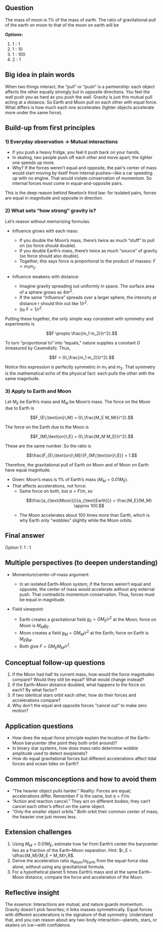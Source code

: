 ## Question
The mass of moon is $1 \%$ of the mass of earth. The ratio of gravitational pull of the earth on moon to  that of the moon on earth will be

**Options:**

1. $1: 1$
2. $1: 10$
3. $1: 100$
4. $2: 1$

## Big idea in plain words
When two things interact, the “pull” or “push” is a partnership: each object affects the other equally strongly but in opposite directions. You feel the wall push you as hard as you push the wall. Gravity is just this mutual pull acting at a distance. So Earth and Moon pull on each other with equal force. What differs is how much each one accelerates (lighter objects accelerate more under the same force).

## Build-up from first principles

### 1) Everyday observation → Mutual interactions
- If you push a heavy fridge, you feel it push back on your hands.
- In skating, two people push off each other and move apart; the lighter one speeds up more.
- Why? If the forces weren’t equal and opposite, the pair’s center of mass would start moving by itself from internal pushes—like a car speeding up with no engine. That would violate conservation of momentum. So internal forces must come in equal-and-opposite pairs.

This is the deep reason behind Newton’s third law: for isolated pairs, forces are equal in magnitude and opposite in direction.

### 2) What sets “how strong” gravity is?
Let’s reason without memorizing formulas.

- Influence grows with each mass:
  - If you double the Moon’s mass, there’s twice as much “stuff” to pull on (so force should double).
  - If you double Earth’s mass, there’s twice as much “source” of gravity (so force should also double).
  - Together, this says force is proportional to the product of masses: $F \propto m_1 m_2$.

- Influence weakens with distance:
  - Imagine gravity spreading out uniformly in space. The surface area of a sphere grows as $4\pi r^2$.
  - If the same “influence” spreads over a larger sphere, the intensity at distance r should thin out like $1/r^2$.
  - So $F \propto 1/r^2$.

Putting these together, the only simple way consistent with symmetry and experiments is
```math
F \propto \frac{m_1 m_2}{r^2}.
```
To turn “proportional to” into “equals,” nature supplies a constant $G$ (measured by Cavendish). Thus,
```math
F = G\,\frac{m_1 m_2}{r^2}.
```
Notice this expression is perfectly symmetric in $m_1$ and $m_2$. That symmetry is the mathematical echo of the physical fact: each pulls the other with the same magnitude.

### 3) Apply to Earth and Moon
Let $M_E$ be Earth’s mass and $M_M$ be Moon’s mass. The force on the Moon due to Earth is
```math
F_{E\;\text{on}\;M} = G\,\frac{M_E M_M}{r^2}.
```
The force on the Earth due to the Moon is
```math
F_{M\;\text{on}\;E} = G\,\frac{M_M M_E}{r^2}.
```
These are the same number. So the ratio is
```math
\frac{F_{E\;\text{on}\;M}}{F_{M\;\text{on}\;E}} = 1.
```

Therefore, the gravitational pull of Earth on Moon and of Moon on Earth have equal magnitude.

- Given: Moon’s mass is 1% of Earth’s mass ($M_M = 0.01 M_E$).
- That affects accelerations, not force:
  - Same force on both, but $a = F/m$, so
    ```math
    \frac{a_{\text{Moon}}}{a_{\text{Earth}}} = \frac{M_E}{M_M} \approx 100.
    ```
  - The Moon accelerates about 100 times more than Earth, which is why Earth only “wobbles” slightly while the Moon orbits.

## Final answer
Option 1: 1 : 1

## Multiple perspectives (to deepen understanding)

- Momentum/center-of-mass argument:
  - In an isolated Earth–Moon system, if the forces weren’t equal and opposite, the center of mass would accelerate without any external push. That contradicts momentum conservation. Thus, forces must be equal in magnitude.

- Field viewpoint:
  - Earth creates a gravitational field $g_E = G M_E / r^2$ at the Moon; force on Moon is $M_M g_E$.
  - Moon creates a field $g_M = G M_M / r^2$ at the Earth; force on Earth is $M_E g_M$.
  - Both give $F = G M_E M_M / r^2$.

## Conceptual follow-up questions
1. If the Moon had half its current mass, how would the force magnitudes compare? Would they still be equal? What would change instead?
2. If the Earth–Moon distance doubled, what happens to the force on each? By what factor?
3. If two identical stars orbit each other, how do their forces and accelerations compare?
4. Why don’t the equal and opposite forces “cancel out” to make zero motion?

## Application questions
- How does the equal-force principle explain the location of the Earth–Moon barycenter (the point they both orbit around)?
- In binary star systems, how does mass ratio determine wobble amplitude used to detect exoplanets?
- How do equal gravitational forces but different accelerations affect tidal forces and ocean tides on Earth?

## Common misconceptions and how to avoid them
- “The heavier object pulls harder.” Reality: Forces are equal; accelerations differ. Remember $F$ is the same, but $a = F/m$.
- “Action and reaction cancel.” They act on different bodies; they can’t cancel each other’s effect on the same object.
- “Only the smaller object orbits.” Both orbit their common center of mass; the heavier one just moves less.

## Extension challenges
1. Using $M_M = 0.01 M_E$, estimate how far from Earth’s center the barycenter lies as a fraction of the Earth–Moon separation. Hint: $r_E = \dfrac{M_M}{M_E + M_M}\,R$.
2. Derive the acceleration ratio $a_{\text{Moon}}/a_{\text{Earth}}$ from the equal-force idea alone, without using any gravitational formula.
3. For a hypothetical planet 5 times Earth’s mass and at the same Earth–Moon distance, compare the force and acceleration of the Moon.

## Reflective insight
The essence: Interactions are mutual, and nature guards momentum. Gravity doesn’t pick favorites; it links masses symmetrically. Equal forces with different accelerations is the signature of that symmetry. Understand that, and you can reason about any two-body interaction—planets, stars, or skaters on ice—with confidence.